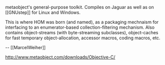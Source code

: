 

metaobject's general-purpose toolkit.  Compiles on Jaguar as well as on [[GNUstep]] for Linux and Windows.

This is where HOM was born (and named), as a packaging mechnaism for interfacing to an enumerator-based collection-filtering mechanism.  Also contains object-streams (with byte-streaming subclasses), object-caches for fast temporary object-allocation, accessor macros, coding macros, etc.

-- [[MarcelWeiher]]

http://www.metaobject.com/downloads/Objective-C/